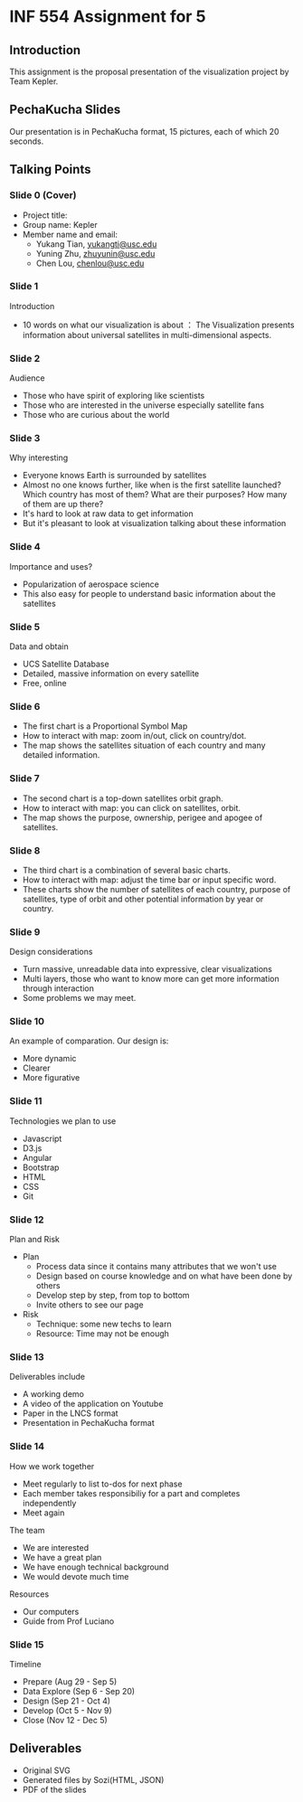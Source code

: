 # INF 554 Assignment for 5
## Introduction
This assignment is the proposal presentation of the visualization project by Team Kepler.


## PechaKucha Slides
Our presentation is in PechaKucha format, 15 pictures, each of which 20 seconds.

## Talking Points
### Slide 0 (Cover)
- Project title: 
- Group name: Kepler
- Member name and email: 
    - Yukang Tian, yukangti@usc.edu 
    - Yuning Zhu, zhuyunin@usc.edu
    - Chen Lou, chenlou@usc.edu

### Slide 1
Introduction
- 10 words on what our visualization is about ： The Visualization presents information about universal satellites in multi-dimensional aspects.
### Slide 2
Audience
- Those who have spirit of exploring like scientists
- Those who are interested in the universe  especially satellite fans
- Those who are curious about the world

### Slide 3
Why interesting
- Everyone knows Earth is surrounded by satellites
- Almost no one knows further, like when is the first satellite launched? Which country has most of them? What are their purposes? How many of them are up there?
- It's hard to look at raw data to get information
- But it's pleasant to look at visualization talking about these information

### Slide 4
Importance and uses?
- Popularization of aerospace science
- This also easy for people to understand basic information about the satellites

### Slide 5
Data and obtain
- UCS Satellite Database
- Detailed, massive information on every satellite
- Free, online

### Slide 6
- The first chart is a Proportional Symbol Map
- How to interact with map: zoom in/out, click on country/dot.
- The map shows the satellites situation of each country and many detailed information.

### Slide 7
- The second chart is a top-down satellites orbit graph.
- How to interact with map: you can click on satellites, orbit.
- The map shows the purpose, ownership, perigee and apogee of satellites.

### Slide 8
- The third chart is a combination of several basic charts.
- How to interact with map: adjust the time bar or input specific word.
- These charts show the number of satellites of each country, purpose of satellites, type of orbit and other potential information by year or country.

### Slide 9
Design considerations
- Turn massive, unreadable data into expressive, clear visualizations
- Multi layers, those who want to know more can get more information through interaction
- Some problems we may meet.

### Slide 10
An example of comparation. Our design is:
- More dynamic
- Clearer
- More figurative

### Slide 11
Technologies we plan to use
- Javascript
- D3.js
- Angular
- Bootstrap
- HTML
- CSS
- Git

### Slide 12
Plan and Risk
- Plan
    - Process data since it contains many attributes that we won't use
    - Design based on course knowledge and on what have been done by others
    - Develop step by step, from top to bottom
    - Invite others to see our page
- Risk
    - Technique: some new techs to learn
    - Resource: Time may not be enough

### Slide 13
Deliverables include 
- A working demo 
- A video of the application on Youtube 
- Paper in the LNCS format 
- Presentation in PechaKucha format

### Slide 14
How we work together
- Meet regularly to list to-dos for next phase
- Each member takes responsibiliy for a part and completes independently
- Meet again

The team
- We are interested
- We have a great plan
- We have enough technical background
- We would devote much time

Resources
- Our computers
- Guide from Prof Luciano

### Slide 15
Timeline
- Prepare (Aug 29 - Sep 5)
- Data Explore (Sep 6 - Sep 20)
- Design (Sep 21 - Oct 4)
- Develop (Oct 5 - Nov 9)
- Close (Nov 12 - Dec 5)

## Deliverables
- Original SVG
- Generated files by Sozi(HTML, JSON)
- PDF of the slides